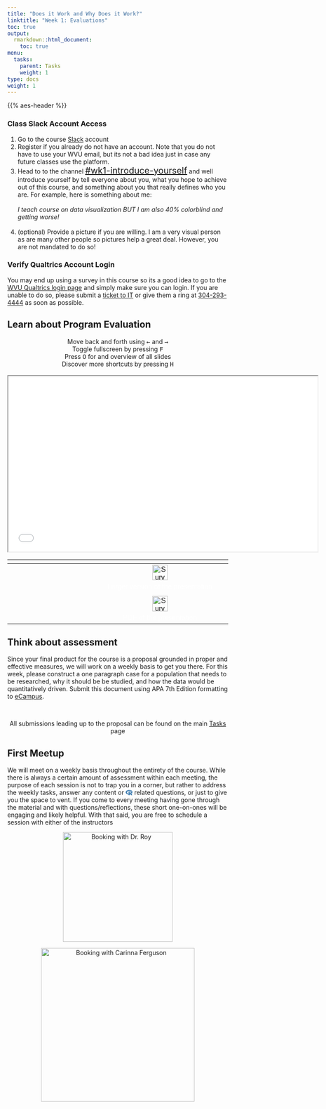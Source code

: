 ```yaml
---
title: "Does it Work and Why Does it Work?"
linktitle: "Week 1: Evaluations"
toc: true
output:
  rmarkdown::html_document:
    toc: true
menu:
  tasks:
    parent: Tasks
    weight: 1
type: docs
weight: 1
---
```


<script src="/rmarkdown-libs/kePrint/kePrint.js"></script>

<link href="/rmarkdown-libs/lightable/lightable.css" rel="stylesheet" />

{{% aes-header %}}

<style>
img {
max-width:100%;
}
</style>

### Class Slack Account Access

1.  Go to the course [Slack](https://edp611summer2022.slack.com) account
2.  Register if you already do not have an account. Note that you do not have to use your WVU email, but its not a bad idea just in case any future classes use the platform.
3.  Head to to the channel <span style="font-size:20px">[#wk1-introduce-yourself](https://edp611summer2022.slack.com/archives/C03FC1NUW0N)</span> and well introduce yourself by tell everyone about you, what you hope to achieve out of this course, and something about you that really defines who you are. For example, here is something about me:<br><br>
    *I teach course on data visualization BUT I am also 40% colorblind and getting worse!* <br><br>
4.  (optional) Provide a picture if you are willing. I am a very visual person as are many other people so pictures help a great deal. However, you are not mandated to do so!
    <br>

### Verify Qualtrics Account Login

You may end up using a survey in this course so its a good idea to go to the [WVU Qualtrics login page](https://wvu.qualtrics.com) and simply make sure you can login. If you are unable to do so, please submit a [ticket to IT](https://wvu.atlassian.net/servicedesk/customer/portals) or give them a ring at <a href="tel:3042934444">304-293-4444</a> as soon as possible.
<br>

## Learn about Program Evaluation

<center>
<div class="wrapper">
    <div class="icon leftright">
      <div class="tooltip"><span style=width:200px;>Move back and forth using <kbd>←</kbd> and <kbd>→</kbd></span></div>
      <span><i class="fas fa-map-signs"></i></span></div>
    <div class="icon info">
      <div class="tooltip"><span style=width:200px;>Toggle fullscreen by pressing <kbd>F</kbd></span></div>
      <span><i class="fas fa-expand-alt"></i></span>
    </div><div class="icon github">
      <div class="tooltip"><span style=width:200px;>Press <kbd>O</kbd> for and overview of all slides</span></div>
      <span><i class="far fa-images"></i></span>
    </div><div class="icon youtube">
      <div class="tooltip"><span style=width:200px;>Discover more shortcuts by pressing <kbd>H</kbd></span></div>
      <span><i class="fas fa-info-circle"></i></span>
    </div>
</div>
</center>
<br>
<center>

<div class="holder">

<div class="bigcol">

<iframe src="/slides/Criterial%20and%20Interpretive%20Evaluation/Criterial-and-Interpretive-Eval.html" width="140%" height="400px" data-external="1">
</iframe>

</div>

<div class="smallcol">

<table class=" lightable-paper" style="font-family: &quot;Arial Narrow&quot;, arial, helvetica, sans-serif; width: auto !important; margin-left: auto; margin-right: auto;">
<thead>
<tr>
<th style="text-align:center;">
</th>
</tr>
</thead>
<tbody>
<tr>
<td style="text-align:center;width: 25em; padding-left: 200px;color: #ffffff !important;background-color: transparent !important;vertical-align: middle !important;">
<a href="/slides/Criterial%20and%20Interpretive%20Evaluation/Criterial-and-Interpretive-Eval.html"><img src="/logos/web-ico.png" alt="Survey Design Page" width="35"></a>
</td>
</tr>
<tr>
<td style="text-align:center;width: 25em; padding-left: 200px;color: #ffffff !important;background-color: transparent !important;vertical-align: middle !important;">
Larger version of the presentation
</td>
</tr>
<tr>
<td style="text-align:center;width: 25em; padding-left: 200px;color: #ffffff !important;background-color: transparent !important;vertical-align: middle !important;">
</td>
</tr>
<tr>
<td style="text-align:center;width: 25em; padding-left: 200px;color: #ffffff !important;background-color: transparent !important;vertical-align: middle !important;">
<a href="/slides/Criterial%20and%20Interpretive%20Evaluation/Criterial-and-Interpretive-Eval.pdf"><img src="/logos/pdf-ico.png" alt="Survey Design PDF" width="35"></a>
</td>
</tr>
<tr>
<td style="text-align:center;width: 25em; padding-left: 200px;color: #ffffff !important;background-color: transparent !important;vertical-align: middle !important;">
PDF of the presentation
</td>
</tr>
</tbody>
</table>

</div>

</div>

<div class="clear">

</div>

</center>

## Think about assessment

Since your final product for the course is a proposal grounded in proper and effective measures, we will work on a weekly basis to get you there. For this week, please construct a one paragraph case for a population that needs to be researched, why it should be be studied, and how the data would be quantitatively driven. Submit this document using APA 7th Edition formatting to [eCampus](%22https://ecampus.wvu.edu/%22).

<br />

<center>
<p id="rounded_corners">
All submissions leading up to the proposal can be found on the main <a href="/tasks/#proposal">Tasks</a> page
<p>
</center>

## First Meetup

We will meet on a weekly basis throughout the entirety of the course. While there is always a certain amount of assessment within each meeting, the purpose of each session is not to trap you in a corner, but rather to address the weekly tasks, answer any content or [<svg aria-hidden="true" role="img" viewBox="0 0 581 512" style="height:1em;width:1.13em;vertical-align:-0.125em;margin-left:auto;margin-right:auto;font-size:inherit;fill:steelblue;overflow:visible;position:relative;"><path d="M581 226.6C581 119.1 450.9 32 290.5 32S0 119.1 0 226.6C0 322.4 103.3 402 239.4 418.1V480h99.1v-61.5c24.3-2.7 47.6-7.4 69.4-13.9L448 480h112l-67.4-113.7c54.5-35.4 88.4-84.9 88.4-139.7zm-466.8 14.5c0-73.5 98.9-133 220.8-133s211.9 40.7 211.9 133c0 50.1-26.5 85-70.3 106.4-2.4-1.6-4.7-2.9-6.4-3.7-10.2-5.2-27.8-10.5-27.8-10.5s86.6-6.4 86.6-92.7-90.6-87.9-90.6-87.9h-199V361c-74.1-21.5-125.2-67.1-125.2-119.9zm225.1 38.3v-55.6c57.8 0 87.8-6.8 87.8 27.3 0 36.5-38.2 28.3-87.8 28.3zm-.9 72.5H365c10.8 0 18.9 11.7 24 19.2-16.1 1.9-33 2.8-50.6 2.9v-22.1z"/></svg>](https://cran.r-project.org/) related questions, or just to give you the space to vent. If you come to every meeting having gone through the material and with questions/reflections, these short one-on-ones will be engaging and likely helpful. With that said, you are free to schedule a session with either of the instructors

<center>

<div class="evener">

<div class="stripe">

<a href='https://calendly.com/nopiecharts/short15' target="_blank"><img src='/logos/calendar-dr-roy.png' alt='Booking with Dr. Roy' width='250'></a>

</div>

<div class="stripe">

<a href='https://calendly.com/carinna-ferguson/611' target="_blank"><img src='/logos/calendar-cari.png' alt='Booking with Carinna Ferguson' width='350'></a>

</div>

</div>
